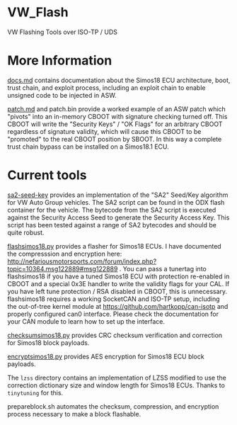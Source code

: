 # VW_Flash
VW Flashing Tools over ISO-TP / UDS

# More Information
[docs.md](docs.md) contains documentation about the Simos18 ECU architecture, boot, trust chain, and exploit process, including an exploit chain to enable unsigned code to be injected in ASW.

[patch.md](patch.md) and patch.bin provide a worked example of an ASW patch which "pivots" into an in-memory CBOOT with signature checking turned off. This CBOOT will write the "Security Keys" / "OK Flags" for an arbitrary CBOOT regardless of signature validity, which will cause this CBOOT to be "promoted" to the real CBOOT position by SBOOT. In this way a complete trust chain bypass can be installed on a Simos18.1 ECU.

# Current tools
[sa2-seed-key](https://github.com/bri3d/sa2_seed_key) provides an implementation of the "SA2" Seed/Key algorithm for VW Auto Group vehicles. The SA2 script can be found in the ODX flash container for the vehicle. The bytecode from the SA2 script is executed against the Security Access Seed to generate the Security Access Key. This script has been tested against a range of SA2 bytecodes and should be quite robust.

[flashsimos18.py](flashsimos18.py) provides a flasher for Simos18 ECUs. I have documented the compresssion and encryption here: http://nefariousmotorsports.com/forum/index.php?topic=10364.msg122889#msg122889 . You can pass a tunertag into flashsimos18 if you have a tuned Simos18 ECU with protection re-enabled in CBOOT and a special 0x3E handler to write the validity flags for your CAL. If you have left tune protection / RSA disabled in CBOOT, this is unnecessary. flashsimos18 requires a working SocketCAN and ISO-TP setup, including the out-of-tree kernel module at https://github.com/hartkopp/can-isotp and properly configured can0 interface. Please check the documentation for your CAN module to learn how to set up the interface.

[checksumsimos18.py](checksumsimos18.py) provides CRC checksum verification and correction for Simos18 block payloads.

[encryptsimos18.py](encryptsimos18.py) provides AES encryption for Simos18 ECU block payloads.

The `lzss` directory contains an implementation of LZSS modified to use the correction dictionary size and window length for Simos18 ECUs. Thanks to `tinytuning` for this. 

prepareblock.sh automates the checksum, compression, and encryption process necessary to make a block flashable.
